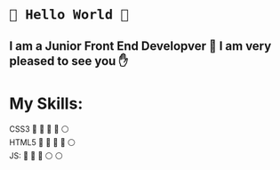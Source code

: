 #  `👋 Hello World 👋`
## I am a Junior Front End Developver :rocket: I am very pleased to see you :hand:

# My Skills: 
CSS3 :large_blue_circle: :large_blue_circle: :large_blue_circle: :large_blue_circle: :white_circle:  
HTML5 :large_blue_circle: :large_blue_circle: :large_blue_circle: :large_blue_circle: :white_circle:  
JS: :large_blue_circle: :large_blue_circle: :large_blue_circle: :white_circle: :white_circle:  


